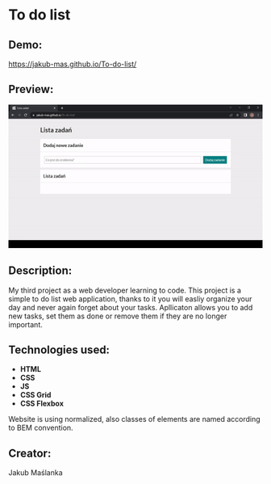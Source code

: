 # To do list

## Demo:

https://jakub-mas.github.io/To-do-list/ 

## Preview:

<p align="center">
    <img src="/images/preview.gif" alt="preview">
</p>

## Description:

My third project as a web developer learning to code. This project is a simple to do list web application, thanks to it you will easliy organize your day and never again forget about your tasks.
Apllicaton allows you to add new tasks, set them as done or remove them if they are no longer important.

## Technologies used:

- **HTML**
- **CSS**
- **JS**
- **CSS Grid**
- **CSS Flexbox**
<p>
    Website is using normalized, also classes of elements are named according to BEM convention.
</p>

## Creator:

Jakub Maślanka
